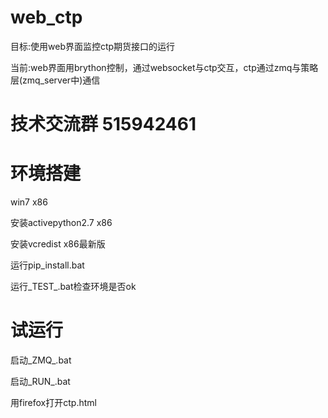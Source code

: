 # web_ctp

目标:使用web界面监控ctp期货接口的运行

当前:web界面用brython控制，通过websocket与ctp交互，ctp通过zmq与策略层(zmq_server中)通信

技术交流群  515942461
=====================

环境搭建
========
win7 x86

安装activepython2.7 x86

安装vcredist x86最新版

运行pip_install.bat

运行_TEST_.bat检查环境是否ok

试运行
======
启动_ZMQ_.bat

启动_RUN_.bat

用firefox打开ctp.html
